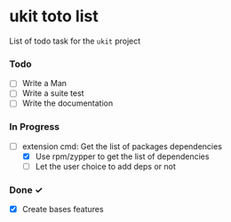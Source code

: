 # ukit toto list

List of todo task for the `ukit` project

### Todo

- [ ] Write a Man
- [ ] Write a suite test
- [ ] Write the documentation

### In Progress

- [ ] extension cmd: Get the list of packages dependencies
  - [x] Use rpm/zypper to get the list of dependencies
  - [ ] Let the user choice to add deps or not

### Done ✓

- [x] Create bases features
